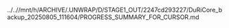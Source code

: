 ../..//mnt/h/ARCHIVE/.UNWRAP/D/STAGE1_OUT/2247cd293227/DuRiCore_backup_20250805_111604/PROGRESS_SUMMARY_FOR_CURSOR.md